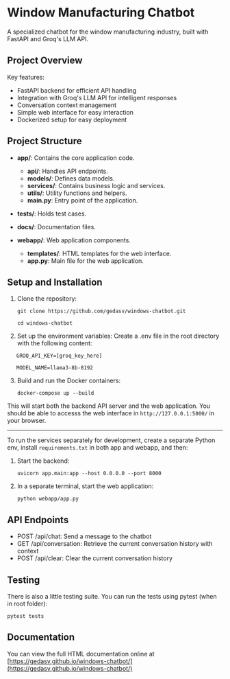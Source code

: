 # Window Manufacturing Chatbot

A specialized chatbot for the window manufacturing industry, built with FastAPI and Groq's LLM API.

## Project Overview

Key features:
- FastAPI backend for efficient API handling
- Integration with Groq's LLM API for intelligent responses
- Conversation context management
- Simple web interface for easy interaction
- Dockerized setup for easy deployment

## Project Structure

- **app/**: Contains the core application code.
  - **api/**: Handles API endpoints.
  - **models/**: Defines data models.
  - **services/**: Contains business logic and services.
  - **utils/**: Utility functions and helpers.
  - **main.py**: Entry point of the application.

- **tests/**: Holds test cases.

- **docs/**: Documentation files.

- **webapp/**: Web application components.
  - **templates/**: HTML templates for the web interface.
  - **app.py**: Main file for the web application.


## Setup and Installation

1. Clone the repository:

   `git clone https://github.com/gedasv/windows-chatbot.git`
   
   `cd windows-chatbot`

2. Set up the environment variables:
   Create a .env file in the root directory with the following content:

```
   GROQ_API_KEY=[groq_key_here]
   
   MODEL_NAME=llama3-8b-8192
```

3. Build and run the Docker containers:

   `docker-compose up --build`

This will start both the backend API server and the web application.
You should be able to accesss the web interface in `http://127.0.0.1:5000/` in your browser.

---

To run the services separately for development, create a separate Python env, 
install `requirements.txt` in both app and webapp, and then:

1. Start the backend:

   `uvicorn app.main:app --host 0.0.0.0 --port 8000`

2. In a separate terminal, start the web application:

   `python webapp/app.py`


## API Endpoints

- POST /api/chat: Send a message to the chatbot
- GET /api/conversation: Retrieve the current conversation history with context
- POST /api/clear: Clear the current conversation history


## Testing

There is also a little testing suite. You can run the tests using pytest (when in root folder):

`pytest tests`

## Documentation

You can view the full HTML documentation online at [https://gedasv.github.io/windows-chatbot/](https://gedasv.github.io/windows-chatbot/)
